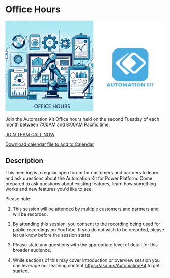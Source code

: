 # Office Hours

![Automation Kit Office Hours - Logo and illustration](./media/OfficeHours.png)

Join the Automation Kit Office hours held on the second Tuesday of each month between 7:00AM and 8:00AM Pacific time.

[JOIN TEAM CALL NOW](https://aka.ms/AutomationKit/OfficeHours/Join)

[Download calendar file to add to Calendar](./officehours.ics)

## Description

This meeting is a regular open forum for customers and partners to learn and ask questions about the Automation Kit for Power Platform. Come prepared to ask questions about existing features, learn how something works and new features you'd like to see.

Please note:

1. This session will be attended by multiple customers and partners and will be recorded.

2. By attending this session, you consent to the recording being used for public recordings on YouTube. If you do not wish to be recorded, please let us know before the session starts.

3. Please state any questions with the appropriate level of detail for this broader audience.

4. While sections of this may cover introduction or overview session you can leverage our learning content https://aka.ms/AutomationKit to get started.
